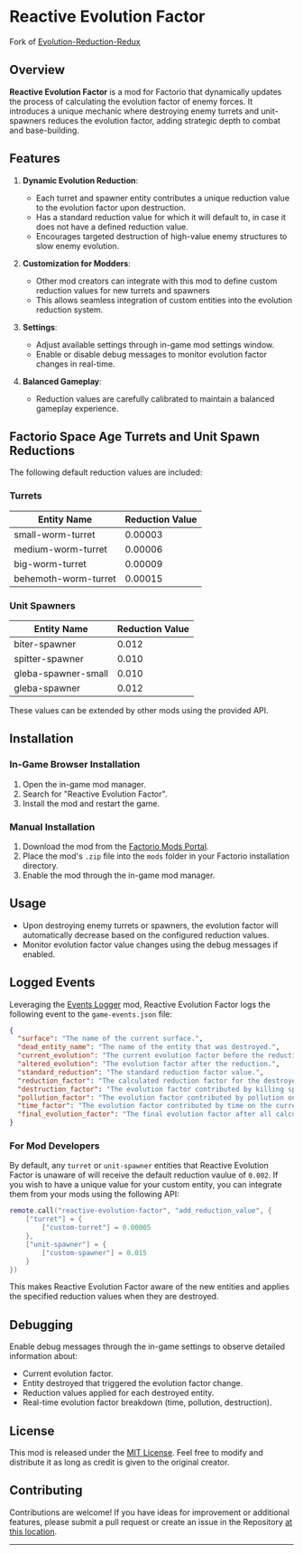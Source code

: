 # Reactive Evolution Factor
Fork of [Evolution-Reduction-Redux](https://github.com/bkrumholz/Evolution-Reduction-Redux/tree/master)

## Overview
**Reactive Evolution Factor** is a mod for Factorio that dynamically updates the process of calculating the evolution factor of enemy forces. It introduces a 
unique mechanic where destroying enemy turrets and unit-spawners reduces the evolution factor, adding strategic depth to combat and base-building.

## Features

1. **Dynamic Evolution Reduction**:
   - Each turret and spawner entity contributes a unique reduction value to the evolution factor upon destruction.
   - Has a standard reduction value for which it will default to, in case it does not have a defined reduction value.
   - Encourages targeted destruction of high-value enemy structures to slow enemy evolution.

2. **Customization for Modders**:
   - Other mod creators can integrate with this mod to define custom reduction values for new turrets and spawners
   - This allows seamless integration of custom entities into the evolution reduction system.

3. **Settings**:
   - Adjust available settings through in-game mod settings window.
   - Enable or disable debug messages to monitor evolution factor changes in real-time.

4. **Balanced Gameplay**:
   - Reduction values are carefully calibrated to maintain a balanced gameplay experience.

## Factorio Space Age Turrets and Unit Spawn Reductions

The following default reduction values are included:

### Turrets
| Entity Name             | Reduction Value |
|-------------------------|-----------------|
| small-worm-turret       | 0.00003         |
| medium-worm-turret      | 0.00006         |
| big-worm-turret         | 0.00009         |
| behemoth-worm-turret    | 0.00015         |

### Unit Spawners
| Entity Name             | Reduction Value |
|-------------------------|-----------------|
| biter-spawner           | 0.012           |
| spitter-spawner         | 0.010           |
| gleba-spawner-small     | 0.010           |
| gleba-spawner           | 0.012           |

These values can be extended by other mods using the provided API.

## Installation

### In-Game Browser Installation
1. Open the in-game mod manager.
2. Search for "Reactive Evolution Factor".
3. Install the mod and restart the game.

### Manual Installation
1. Download the mod from the [Factorio Mods Portal](https://mods.factorio.com/).
2. Place the mod's `.zip` file into the `mods` folder in your Factorio installation directory.
3. Enable the mod through the in-game mod manager.

## Usage

- Upon destroying enemy turrets or spawners, the evolution factor will automatically decrease based on the configured reduction values.
- Monitor evolution factor value changes using the debug messages if enabled.

## Logged Events

Leveraging the [Events Logger](https://mods.factorio.com/mod/events-logger) mod, Reactive Evolution Factor logs the following event to the `game-events.json` file:
```json
{
  "surface": "The name of the current surface.",
  "dead_entity_name": "The name of the entity that was destroyed.",
  "current_evolution": "The current evolution factor before the reduction.",
  "altered_evolution": "The evolution factor after the reduction.",
  "standard_reduction": "The standard reduction factor value.",
  "reduction_factor": "The calculated reduction factor for the destroyed entity.",
  "destruction_factor": "The evolution factor contributed by killing spawners on the current surface.",
  "pollution_factor": "The evolution factor contributed by pollution on the current surface.",
  "time_factor": "The evolution factor contributed by time on the current surface.",
  "final_evolution_factor": "The final evolution factor after all calculations."
}
```

### For Mod Developers

By default, any `turret` or `unit-spawner` entities that Reactive Evolution Factor is unaware of will receive the default reduction vaulue of `0.002`. 
If you wish to have a unique value for your custom entity, you can integrate them from your mods using the following API:

```lua
remote.call("reactive-evolution-factor", "add_reduction_value", {
    ["turret"] = {
        ["custom-turret"] = 0.00005
    },
    ["unit-spawner"] = {
        ["custom-spawner"] = 0.015
    }
})
```

This makes Reactive Evolution Factor aware of the new entities and applies the specified reduction values when they are destroyed.

## Debugging

Enable debug messages through the in-game settings to observe detailed information about:
- Current evolution factor.
- Entity destroyed that triggered the evolution factor change.
- Reduction values applied for each destroyed entity.
- Real-time evolution factor breakdown (time, pollution, destruction).

## License

This mod is released under the [MIT License](https://opensource.org/licenses/MIT). Feel free to modify and distribute it as long as credit is given to the original creator.

## Contributing

Contributions are welcome! If you have ideas for improvement or additional features, please submit a pull request or create an issue in the 
Repository [at this location](https://github.com/Ralnoc/reactive-evolution-factor/issues).

---

